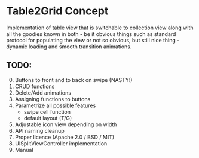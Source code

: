 # Table2Grid Concept

Implementation of table view that is switchable to collection view along with all the goodies known in both - be it obvious things such as standard protocol for populating the view or not so obvious, but still nice thing - dynamic loading and smooth transition animations.

## TODO:

0. Buttons to front and to back on swipe (NASTY!)
1. CRUD functions
2. Delete/Add animations
3. Assigning functions to buttons
4. Parametrize all possible features
    - swipe cell function
    - default layout (T/G)
5. Adjustable icon view depending on width
6. API naming cleanup
7. Proper licence (Apache 2.0 / BSD / MIT)
8. UISplitViewController implementation
9. Manual